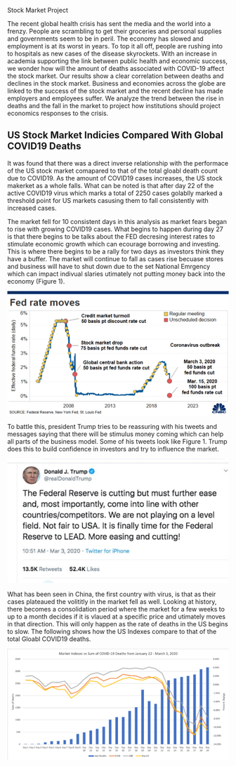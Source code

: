 Stock Market Project 

The recent global health crisis has sent the media and the world into a frenzy. People are scrambling to get their groceries and personal supplies and governments seem to be in peril. The economy has slowed and employment is at its worst in years. To top it all off, people are rushing into to hospitals as new cases of the disease skyrockets. With an increase in academia supporting the link between public health and economic success, we wonder how will the amount of deaths associated with COVID-19 affect the stock market. Our results show a clear correlation between deaths and declines in the stock market. Business and economies across the globe are linked to the success of the stock market and the recent decline has made employers and employees suffer. We analyze the trend between the rise in deaths and the fall in the market to project how institutions should project economics responses to the crisis.

## US Stock Market Indicies Compared With Global COVID19 Deaths
It was found that there was a direct inverse relationship with the performace of the US stock market comapared to that of the total gloabl death count due to COVID19. As the amount of COVID19 cases increases, the US stock makerket as a whole falls. What can be noted is that after day 22 of the active COVID19 virus which marks a total of 2250 cases golablly marked a threshold point for US markets casusing them to fall consistently with increased cases. 

The market fell for 10 consistent days in this analysis as market fears began to rise with growing COVID19 cases. What begins to happen during day 27 is that there begins to be talks about the FED decresing interest rates to stimulate economic growth which can ecourage borrowing and investing. This is where there begins to be a rally for two days as investors think they have a buffer. The market will continue to fall as cases rise becuase stores and business will have to shut down due to the set National Emrgency which can impact indivual slaries utimately not putting money back into the economy (Figure 1). 

![](fed_cut.png)

To battle this, president Trump tries to be reassuring with his tweets and messages saying that there will be stimulus money coming which can help all parts of the business model. Some of his tweets look like Figure 1. Trump does this to build confidence in investors and try to influence the market. 

![](trump_influence.jpg)

What has been seen in China, the first country with virus, is that as their cases plateaued the volititly in the market fell as well. Looking at history, there becomes a consolidation period where the market for a few weeks to up to a month decides if it is vlaued at a specific price and utimately moves in that direction. This will only happen as the rate of deaths in the US begins to slow.  The following shows how the US Indexes compare to that of the total Gloabl COVID19 deaths. 

![](index_vs_deaths.png)
